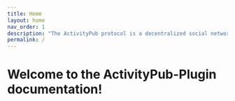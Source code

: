 ```yaml
---
title: Home
layout: home
nav_order: 1
description: "The ActivityPub protocol is a decentralized social networking protocol based upon the ActivityStreams 2.0 data format."
permalink: /
---
```


# Welcome to the ActivityPub-Plugin documentation!
